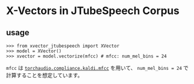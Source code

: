 # X-Vectors in JTubeSpeech Corpus

## usage

```
>>> from xvector_jtubespeech import XVector
>>> model = XVector()
>>> xvector = model.vectorize(mfcc) # mfcc: num_mel_bins = 24
```

`mfcc` は [`torchaudio.compliance.kaldi.mfcc`](https://pytorch.org/audio/stable/compliance.kaldi.html#mfcc) を用いて、
`num_mel_bins = 24` で計算することを想定しています。
